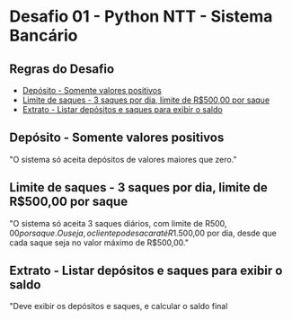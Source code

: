 # Desafio 01 - Python NTT - Sistema Bancário

## Regras do Desafio

- [Depósito - Somente valores positivos](#depósito---somente-valores-positivos)
- [Limite de saques - 3 saques por dia, limite de R$500,00 por saque](#limite-de-saques---3-saques-por-dia-limite-de-r50000-por-saque)
- [Extrato - Listar depósitos e saques para exibir o saldo](#extrato---listar-depósitos-e-saques-para-exibir-o-saldo)

## Depósito - Somente valores positivos

"O sistema só aceita depósitos de valores maiores que zero."

## Limite de saques - 3 saques por dia, limite de R$500,00 por saque

"O sistema só aceita 3 saques diários, com limite de R$500,00 por saque. Ou seja, o cliente pode sacar até R$1.500,00 por dia, desde que cada saque seja no valor máximo de R$500,00."

## Extrato - Listar depósitos e saques para exibir o saldo

"Deve exibir os depósitos e saques, e calcular o saldo final

